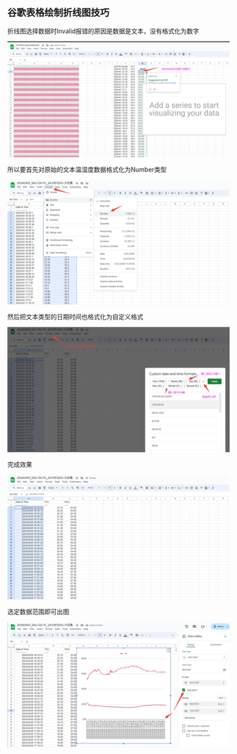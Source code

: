 ## 谷歌表格绘制折线图技巧

折线图选择数据时Invalid报错的原因是数据是文本，没有格式化为数字

![折线图选择数据时Invalid报错的原因是数据是文本，没有格式化为数字](Images/折线图选择数据时Invalid报错的原因是数据是文本，没有格式化为数字.png)

所以要首先对原始的文本温湿度数据格式化为Number类型

![谷歌表格绘制折线图：对原始的文本温湿度数据首先要格式化为Number](Images/谷歌表格绘制折线图：对原始的文本温湿度数据首先要格式化为Number.png)

然后把文本类型的日期时间也格式化为自定义格式

![谷歌表格绘制折线图：格式化文本日期时间为自定义格式](Images/谷歌表格绘制折线图：格式化文本日期时间为自定义格式.png)

完成效果

![谷歌表格绘制折线图：格式化文本日期时间为自定义格式：完成效果](Images/谷歌表格绘制折线图：格式化文本日期时间为自定义格式：完成效果.png)

选定数据范围即可出图

![谷歌表格绘制折线图：勾选Aggregate后日期时间才显示完全](Images/谷歌表格绘制折线图：勾选Aggregate后日期时间才显示完全.png)


